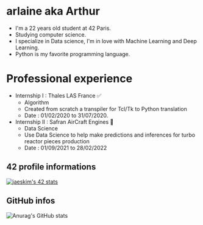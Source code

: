 # arlaine aka Arthur
- I'm a 22 years old student at 42 Paris.
- Studying computer science.
- I specialize in Data science, I'm in love with Machine Learning and Deep Learning.
- Python is my favorite programming language. 

# Professional experience
- Internship I : Thales LAS France ✅
  * Algorithm
  * Created from scratch a transpiler for Tcl/Tk to Python translation
  * Date : 01/02/2020 to 31/07/2020. 
- Internship II : Safran AirCraft Engines 🔁
  * Data Science
  * Use Data Science to help make predictions and inferences for turbo reactor pieces production
  * Date : 01/09/2021 to 28/02/2022

## 42 profile informations
[![jaeskim's 42 stats](https://badge42.herokuapp.com/api/stats/arlaine)](https://github.com/JaeSeoKim/badge42)

## GitHub infos
![Anurag's GitHub stats](https://github-readme-stats.vercel.app/api?username=arlaine4&theme=dark&show_icons=true)  



